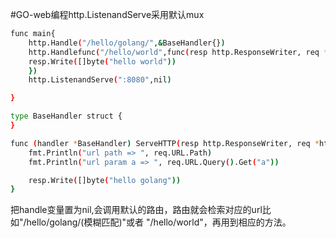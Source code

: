 #GO-web编程http.ListenandServe采用默认mux

```sh
func main{
    http.Handle("/hello/golang/",&BaseHandler{})
    http.Handlefunc("/hello/world",func(resp http.ResponseWriter, req *http.Request){
    resp.Write([]byte("hello world"))
    })
    http.ListenandServe(":8080",nil)

}

type BaseHandler struct {
}

func (handler *BaseHandler) ServeHTTP(resp http.ResponseWriter, req *http.Request) {
	fmt.Println("url path => ", req.URL.Path)
	fmt.Println("url param a => ", req.URL.Query().Get("a"))

	resp.Write([]byte("hello golang"))
}
```
把handle变量置为nil,会调用默认的路由，路由就会检索对应的url比如"/hello/golang/(模糊匹配)"或者 "/hello/world"，再用到相应的方法。